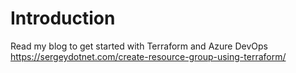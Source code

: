 # Introduction 
Read my blog to get started with Terraform and Azure DevOps https://sergeydotnet.com/create-resource-group-using-terraform/
